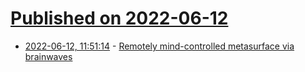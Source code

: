 # [Published on 2022-06-12](index.md)

* [2022-06-12, 11:51:14](https://news.ycombinator.com/item?id=31713808) - [Remotely mind-controlled metasurface via brainwaves](https://elight.springeropen.com/articles/10.1186/s43593-022-00016-0)
